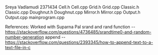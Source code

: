 Sreya Vadlamudi
2371434
Cell.h
Cell.cpp
Grid.h
Grid.cpp
Classic.h
Classic.cpp
Doughnut.h
Doughnut.cpp
Mirror.h
Mirror.cpp
Output.h
Output.cpp
mainprogram.cpp

References: Worked with Suparna Pal
srand and rand function -- https://stackoverflow.com/questions/4736485/srandtime0-and-random-number-generation
append -- https://stackoverflow.com/questions/2393345/how-to-append-text-to-a-text-file-in-c

